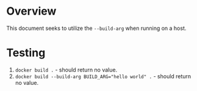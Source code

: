 # Overview

This document seeks to utilize the `--build-arg` when running on a host.

# Testing

1. `docker build .` - should return no value.
2. `docker build --build-arg BUILD_ARG="hello world" .` - should return no value.
